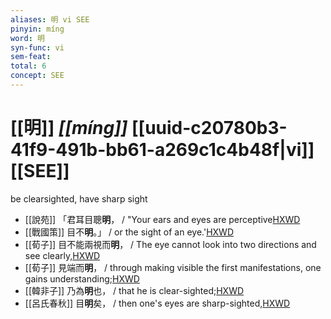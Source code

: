 ```yaml
---
aliases: 明 vi SEE
pinyin: míng
word: 明
syn-func: vi
sem-feat: 
total: 6
concept: SEE 
---
```

# [[明]] *[[míng]]*  [[uuid-c20780b3-41f9-491b-bb61-a269c1c4b48f|vi]] [[SEE]]
be clearsighted, have sharp sight
 - [[說苑]] 「君耳目聰**明**，
                     / "Your ears and eyes are perceptive[HXWD](https://hxwd.org/textview.html?location=CH1a0907_CHANT_002-9a.23)
 - [[戰國策]] 目不**明**。」 / or the sight of an eye.'[HXWD](https://hxwd.org/textview.html?location=KR2e0003_tls_063-1a.12)
 - [[荀子]] 目不能兩視而**明**， / The eye cannot look into two directions and see clearly,[HXWD](https://hxwd.org/textview.html?location=KR3a0002_tls_001-6a.36)
 - [[荀子]] 見端而**明**，
                     / through making visible the first manifestations, one gains understanding;[HXWD](https://hxwd.org/textview.html?location=KR3a0002_tls_005-11a.26)
 - [[韓非子]] 乃為**明**也， / that he is clear-sighted;[HXWD](https://hxwd.org/textview.html?location=KR3c0005_tls_014-24a.4)
 - [[呂氏春秋]] 目**明**矣， / then one's eyes are sharp-sighted,[HXWD](https://hxwd.org/textview.html?location=KR3j0009_tls_001-13a.13)